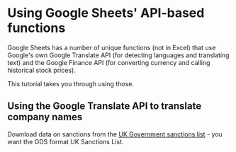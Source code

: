 # Using Google Sheets' API-based functions

Google Sheets has a number of unique functions (not in Excel) that use Google's own Google Translate API (for detecting languages and translating text) and the Google Finance API (for converting currency and calling historical stock prices).

This tutorial takes you through using those.

## Using the Google Translate API to translate company names

Download data on sanctions from the [UK Government sanctions list](https://www.gov.uk/government/publications/the-uk-sanctions-list) - you want the ODS format UK Sanctions List.
